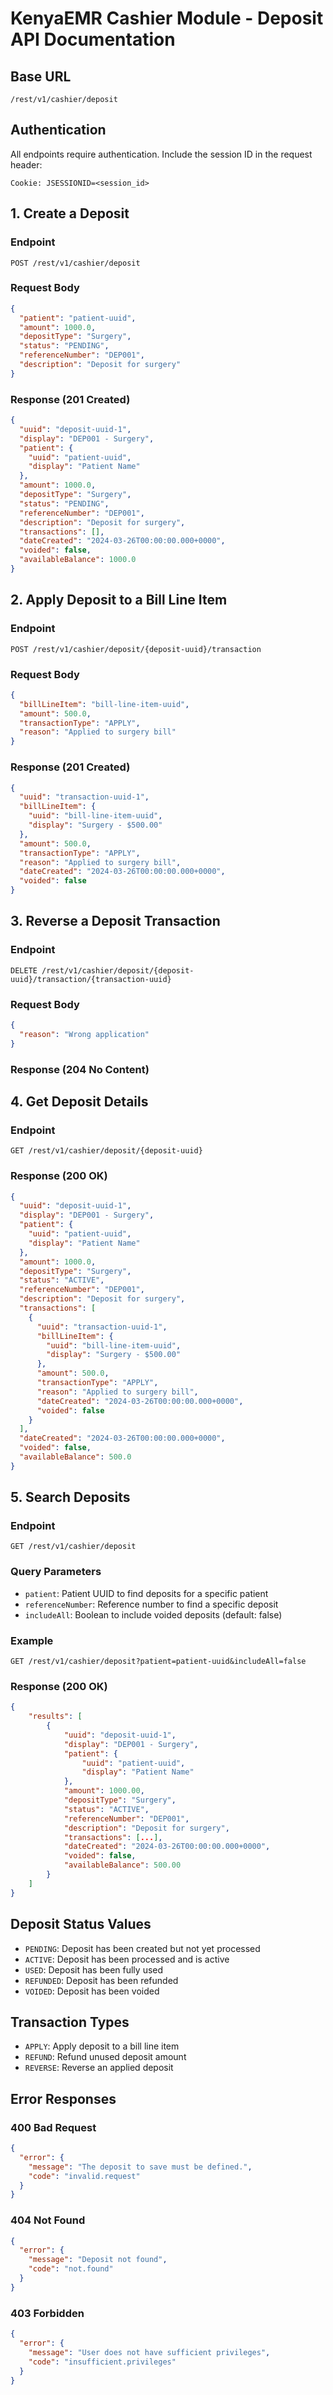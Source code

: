 # KenyaEMR Cashier Module - Deposit API Documentation

## Base URL

```
/rest/v1/cashier/deposit
```

## Authentication

All endpoints require authentication. Include the session ID in the request header:

```
Cookie: JSESSIONID=<session_id>
```

## 1. Create a Deposit

### Endpoint

```
POST /rest/v1/cashier/deposit
```

### Request Body

```json
{
  "patient": "patient-uuid",
  "amount": 1000.0,
  "depositType": "Surgery",
  "status": "PENDING",
  "referenceNumber": "DEP001",
  "description": "Deposit for surgery"
}
```

### Response (201 Created)

```json
{
  "uuid": "deposit-uuid-1",
  "display": "DEP001 - Surgery",
  "patient": {
    "uuid": "patient-uuid",
    "display": "Patient Name"
  },
  "amount": 1000.0,
  "depositType": "Surgery",
  "status": "PENDING",
  "referenceNumber": "DEP001",
  "description": "Deposit for surgery",
  "transactions": [],
  "dateCreated": "2024-03-26T00:00:00.000+0000",
  "voided": false,
  "availableBalance": 1000.0
}
```

## 2. Apply Deposit to a Bill Line Item

### Endpoint

```
POST /rest/v1/cashier/deposit/{deposit-uuid}/transaction
```

### Request Body

```json
{
  "billLineItem": "bill-line-item-uuid",
  "amount": 500.0,
  "transactionType": "APPLY",
  "reason": "Applied to surgery bill"
}
```

### Response (201 Created)

```json
{
  "uuid": "transaction-uuid-1",
  "billLineItem": {
    "uuid": "bill-line-item-uuid",
    "display": "Surgery - $500.00"
  },
  "amount": 500.0,
  "transactionType": "APPLY",
  "reason": "Applied to surgery bill",
  "dateCreated": "2024-03-26T00:00:00.000+0000",
  "voided": false
}
```

## 3. Reverse a Deposit Transaction

### Endpoint

```
DELETE /rest/v1/cashier/deposit/{deposit-uuid}/transaction/{transaction-uuid}
```

### Request Body

```json
{
  "reason": "Wrong application"
}
```

### Response (204 No Content)

## 4. Get Deposit Details

### Endpoint

```
GET /rest/v1/cashier/deposit/{deposit-uuid}
```

### Response (200 OK)

```json
{
  "uuid": "deposit-uuid-1",
  "display": "DEP001 - Surgery",
  "patient": {
    "uuid": "patient-uuid",
    "display": "Patient Name"
  },
  "amount": 1000.0,
  "depositType": "Surgery",
  "status": "ACTIVE",
  "referenceNumber": "DEP001",
  "description": "Deposit for surgery",
  "transactions": [
    {
      "uuid": "transaction-uuid-1",
      "billLineItem": {
        "uuid": "bill-line-item-uuid",
        "display": "Surgery - $500.00"
      },
      "amount": 500.0,
      "transactionType": "APPLY",
      "reason": "Applied to surgery bill",
      "dateCreated": "2024-03-26T00:00:00.000+0000",
      "voided": false
    }
  ],
  "dateCreated": "2024-03-26T00:00:00.000+0000",
  "voided": false,
  "availableBalance": 500.0
}
```

## 5. Search Deposits

### Endpoint

```
GET /rest/v1/cashier/deposit
```

### Query Parameters

- `patient`: Patient UUID to find deposits for a specific patient
- `referenceNumber`: Reference number to find a specific deposit
- `includeAll`: Boolean to include voided deposits (default: false)

### Example

```
GET /rest/v1/cashier/deposit?patient=patient-uuid&includeAll=false
```

### Response (200 OK)

```json
{
    "results": [
        {
            "uuid": "deposit-uuid-1",
            "display": "DEP001 - Surgery",
            "patient": {
                "uuid": "patient-uuid",
                "display": "Patient Name"
            },
            "amount": 1000.00,
            "depositType": "Surgery",
            "status": "ACTIVE",
            "referenceNumber": "DEP001",
            "description": "Deposit for surgery",
            "transactions": [...],
            "dateCreated": "2024-03-26T00:00:00.000+0000",
            "voided": false,
            "availableBalance": 500.00
        }
    ]
}
```

## Deposit Status Values

- `PENDING`: Deposit has been created but not yet processed
- `ACTIVE`: Deposit has been processed and is active
- `USED`: Deposit has been fully used
- `REFUNDED`: Deposit has been refunded
- `VOIDED`: Deposit has been voided

## Transaction Types

- `APPLY`: Apply deposit to a bill line item
- `REFUND`: Refund unused deposit amount
- `REVERSE`: Reverse an applied deposit

## Error Responses

### 400 Bad Request

```json
{
  "error": {
    "message": "The deposit to save must be defined.",
    "code": "invalid.request"
  }
}
```

### 404 Not Found

```json
{
  "error": {
    "message": "Deposit not found",
    "code": "not.found"
  }
}
```

### 403 Forbidden

```json
{
  "error": {
    "message": "User does not have sufficient privileges",
    "code": "insufficient.privileges"
  }
}
```
